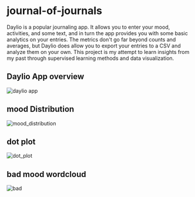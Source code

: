 # journal-of-journals

Daylio is a popular journaling app. It allows you to enter your mood, activities, and some text, and in turn the app provides you with some basic analytics on your entries. The metrics don't go far beyond counts and averages, but Daylio does allow you to export your entries to a CSV and analyze them on your own. This project is my attempt to learn insights from my past through supervised learning methods and data visualization.

## Daylio App overview
![daylio app](https://mindtools.io/wp-content/uploads/2017/10/daylio.png)

## mood Distribution
![mood_distribution](https://user-images.githubusercontent.com/28957400/93139746-5260b280-f6af-11ea-8c3a-7fca11d26874.png)

## dot plot
![dot_plot](https://user-images.githubusercontent.com/28957400/93140021-bedbb180-f6af-11ea-8a4e-a197dc2378a0.png)

## bad mood wordcloud
![bad](https://user-images.githubusercontent.com/28957400/93142500-2562ce80-f6b4-11ea-9d4b-b1361e031ef0.png)
